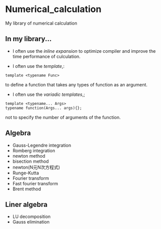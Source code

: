 # Numerical_calculation
My library of numerical calculation

## In my library...
- I often use the *inline expansion* to optimize compiler and improve the time performance of culculation.

- I often use the *template*,:
```
template <typename Func>
```
to define a function that takes any types of function as an argument.

- I often use the *variadic templates*,;
```
template <typename... Args>
typename function(Args... args){};
```
not to specify the number of arguments of the function.

## Algebra

- Gauss-Legendre integration
- Romberg integration 
- newton method
- bisection method
- newton(N元N次方程式)
- Runge-Kutta
- Fourier transform
- Fast fourier transform
- Brent method

## Liner algebra

- LU decomposition
- Gauss elimination
